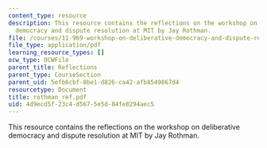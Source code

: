 ```yaml
---
content_type: resource
description: This resource contains the reflections on the workshop on deliberative
  democracy and dispute resolution at MIT by Jay Rothman.
file: /courses/11-969-workshop-on-deliberative-democracy-and-dispute-resolution-summer-2005/4d9ecd5f23c4d5675e5d84fe8294aec5_rothman_ref.pdf
file_type: application/pdf
learning_resource_types: []
ocw_type: OCWFile
parent_title: Reflections
parent_type: CourseSection
parent_uid: 5efb6cbf-8be1-d826-ca42-afb8549867d4
resourcetype: Document
title: rothman_ref.pdf
uid: 4d9ecd5f-23c4-d567-5e5d-84fe8294aec5
---
```

This resource contains the reflections on the workshop on deliberative democracy and dispute resolution at MIT by Jay Rothman.

